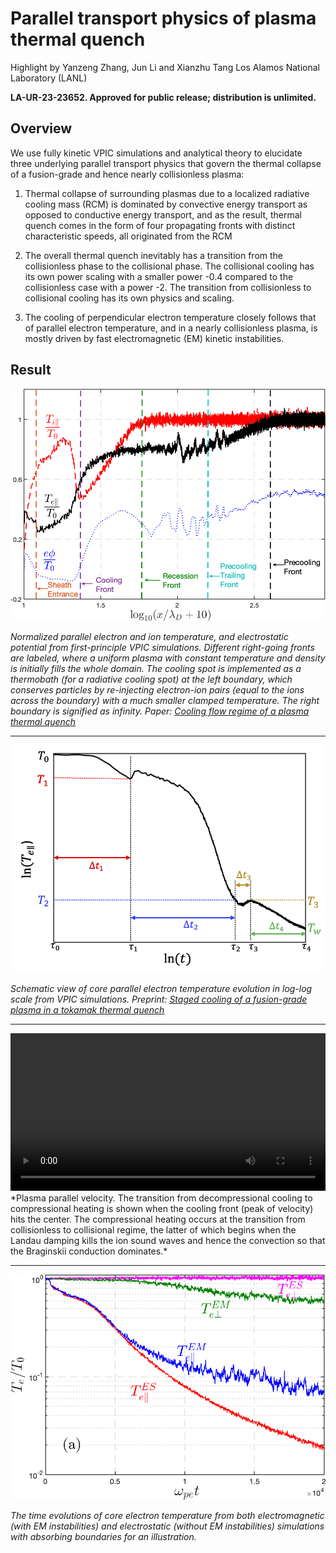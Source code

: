 # Parallel transport physics of plasma thermal quench
Highlight by Yanzeng Zhang, Jun Li and Xianzhu Tang Los Alamos National Laboratory (LANL)

**LA-UR-23-23652. Approved for public release; distribution is unlimited.**

## Overview

We use fully kinetic VPIC simulations and analytical theory to elucidate three underlying parallel transport physics that govern the thermal collapse of a fusion-grade and hence nearly collisionless plasma:

1. Thermal collapse of surrounding plasmas due to a localized radiative cooling mass (RCM) is dominated by convective energy transport as opposed to conductive energy transport, and as the result, thermal quench comes in the form of four propagating fronts with distinct
characteristic speeds, all originated from the RCM

2. The overall thermal quench inevitably has a transition from the collisionless phase to the collisional phase. The collisional cooling has its own power scaling with a smaller power -0.4 compared to the collisionless case with a power -2. The transition from collisionless to collisional cooling has its own physics and scaling.

3. The cooling of perpendicular electron temperature closely follows that of parallel
electron temperature, and in a nearly collisionless plasma, is mostly driven by fast electromagnetic (EM) kinetic instabilities.


## Result

![](img/gallery/Te-Ti-phi-ab-reflux-diagram.png)

*Normalized parallel electron and ion temperature, and
  electrostatic potential from first-principle VPIC simulations. Different right-going fronts are labeled, where a uniform plasma with constant temperature and density is initially fills the whole domain. The cooling spot is implemented as a thermobath (for a radiative cooling spot) at the left boundary, which conserves particles by re-injecting electron-ion pairs (equal to the ions across the boundary) with a much smaller clamped temperature. The right boundary is signified as infinity. 
  Paper: [Cooling flow regime of a plasma thermal quench](https://iopscience.iop.org/article/10.1209/0295-5075/acbb20/meta)*

----

![](img/gallery/Te-center-t-log-long.png)

*Schematic view of core parallel electron temperature evolution in log-log scale from VPIC simulations. Preprint: [Staged cooling of a fusion-grade plasma in a tokamak thermal quench](https://arxiv.org/abs/2211.06781)*

----

<video controls preload="metadata" width="100%">
    <source src="../img/gallery/velocity.mp4" type="video/mp4">
    Sorry, your browser doesn't support embedded videos.
</video>
*Plasma parallel velocity. The transition from decompressional cooling to compressional heating is shown when the cooling front (peak of velocity) hits the center. The compressional heating occurs at the transition from collisionless to collisional regime, the latter of which begins when the Landau damping kills the ion sound waves and hence the convection so that the Braginskii conduction dominates.*

----

![](img/gallery/Te-para-perp-ES-EM-absorb.png)

*The time evolutions of core electron temperature from both electromagnetic (with EM instabilities) and electrostatic (without EM instabilities) simulations with absorbing boundaries for an illustration.*

<script type="text/x-mathjax-config">MathJax.Hub.Config({TeX: {equationNumbers: {autoNumber: "all"}}, tex2jax: {inlineMath: [['$','$']]}});</script>
<script type="text/javascript" src="https://cdnjs.cloudflare.com/ajax/libs/mathjax/2.7.2/MathJax.js?config=TeX-AMS_HTML"></script>
